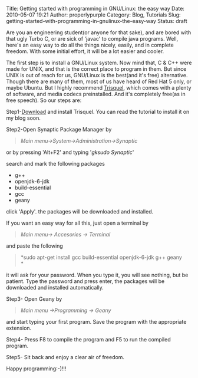 Title: Getting started with programming in GNU/Linux: the easy way
Date: 2010-05-07 19:21
Author: properlypurple
Category: Blog, Tutorials
Slug: getting-started-with-programming-in-gnulinux-the-easy-way
Status: draft

Are you an engineering student(or anyone for that sake), and are bored with that ugly Turbo C, or are sick of 'javac' to compile java programs. Well, here's an easy way to do all the things nicely, easily, and in complete freedom. With some initial effort, it will be a lot easier and cooler.

The first step is to install a GNU/Linux system. Now mind that, C & C++ were made for UNIX, and that is the correct place to program in them. But since UNIX is out of reach for us, GNU/Linux is the best(and it's free) alternative. Though there are many of them, most of us have heard of Red Hat 5 only, or maybe Ubuntu. But I highly recommend [Trisquel](http://trisquel.info/), which comes with a plenty of software, and media codecs preinstalled. And it's completely free(as in free speech). So our steps are:

Step1-[Download](http://trisquel.info/) and install Trisquel. You can read the tutorial to install it on my blog soon.

Step2-Open Synaptic Package Manager by

> *Main menu->System->Administration->Synaptic*

or by pressing 'Alt+F2' and typing '*gksudo Synaptic*'

search and mark the following packages

-   g++
-   openjdk-6-jdk
-   build-essential
-   gcc
-   geany

click 'Apply'. the packages will be downloaded and installed.

If you want an easy way for all this, just open a terminal by

> *Main menu-> Accesories -> Terminal*

and paste the following

> *sudo apt-get install gcc build-essential openjdk-6-jdk g++ geany  
> *

it will ask for your password. When you type it, you will see nothing, but be patient. Type the password and press enter, the packages will be downloaded and installed automatically.

Step3- Open Geany by

> *Main menu ->Programming -> Geany*

and start typing your first program. Save the program with the appropriate extension.

Step4- Press F8 to compile the program and F5 to run the compiled program.

Step5- Sit back and enjoy a clear air of freedom.

Happy programming:-)!!!
